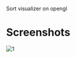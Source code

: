 Sort visualizer on opengl

# Screenshots 
![1](https://user-images.githubusercontent.com/59207221/152693428-d270454f-3938-4e3e-90b4-81499cce9ba0.png)
